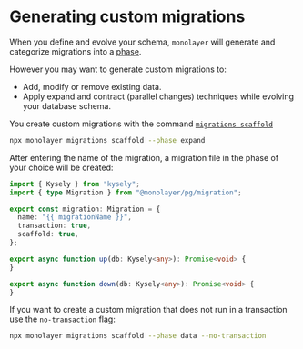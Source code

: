 # Generating custom migrations

When you define and evolve your schema, `monolayer` will generate and categorize migrations into a [phase](./../migration-system/intro.md#introduction).

However you may want to generate custom migrations to:

- Add, modify or remove existing data.
- Apply expand and contract (parallel changes) techniques while evolving your database schema.

You create custom migrations with the command [`migrations scaffold`](./../cli.md#migrations-scaffold)

```bash
npx monolayer migrations scaffold --phase expand
```

After entering the name of the migration, a migration file in the phase of your choice will be created:

```ts
import { Kysely } from "kysely";
import { type Migration } from "@monolayer/pg/migration";

export const migration: Migration = {
  name: "{{ migrationName }}",
  transaction: true,
  scaffold: true,
};

export async function up(db: Kysely<any>): Promise<void> {
}

export async function down(db: Kysely<any>): Promise<void> {
}
```

If you want to create a custom migration that does not run in a transaction use the `no-transaction` flag:

```bash
npx monolayer migrations scaffold --phase data --no-transaction
```
